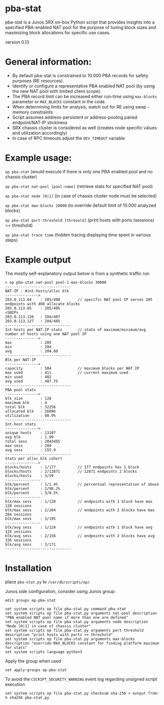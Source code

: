# pba-stat
pba-stat is a Junos SRX on-box Python script that provides insights into a specified PBA-enabled NAT pool for the purpose of tuning block sizes and maximizing block allocations for specific use cases.

version 0.13

# General information:

- By default pba-stat is constrained to 10.000 PBA records for safety purposes (RE resources).
- Identify or configure a representative PBA enabled NAT pool (by using the new NAT pool with limited client scope).
- The PBA record limit can be increased either run-time using `max-blocks` parameter or `MAX_BLOCKS` constant in the code.
- When determining limits for analysis, watch out for RE using swap - memory constraints 
- Script assumes address-persistent or address-pooling paired endpoint/NAT-IP stickiness 
- SRX chassis cluster is considered as well (creates node specific values and utilization accordingly)
- In case of RPC timeouts adjust the `DEV_TIMEOUT` variable 


# Example usage:

`op pba-stat` (would execute if there is only one PBA enabled pool and no chassis cluster) 

`op pba-stat nat-pool [pool-name]` (retrieve stats for specified NAT pool)

`op pba-stat node [0|1]` (in case of chassis cluster node must be selected)

`op pba-stat max-blocks 20000` (to override default limit of 10.000 analyzed blocks)

`op pba-stat port-threshold [thresold]` (print hosts with ports (sessions) >= threshold)

`op pba-stat trace time` (hidden tracing displaying time spent in various steps)

# Example output 
The mostly self-explanatory output below is from a synthetic traffic run
```
> op pba-stat nat-pool pool-1 max-blocks 30000    
------------------------------
NAT-IP : #int-hosts/alloc blk    
--------------->
203.0.113.64    : 205/408        // specific NAT pool IP serves 205 endpoints with 408 allocate blocks
203.0.113.65    : 205/405
<SNIP>
203.0.113.126   : 204/407
203.0.113.127   : 204/405
------------------------------
Int-hosts per NAT-IP stats       // stats of maximum/minimum/avg number of hosts using one NAT pool IP
--------------->
max             : 205
min             : 204
avg             : 204.80
------------------------------
Blk per NAT-IP
--------------->
capacity        : 504            // maximum blocks per NAT IP
max used        : 411            // current maximum used
min used        : 402
avg used        : 407.75
------------------------------
PBA pool stats
--------------->
blk size        : 128
maximum blk     : 4
total blk       : 32256
allocated blk   : 26096
utilization     : 80.9%
------------------------------
Int-host stats
--------------->
unique hosts    : 13107
avg blk         : 1.99
total sess      : 2043455
max sess        : 204
avg sess        : 155.9
------------------------------
Stats per alloc blk cohort 
--------------->
blocks/hosts    : 1/177          // 177 endpoints has 1 block
blocks/hosts    : 2/12871        // 12871 endpoints 2 blocks
blocks/hosts    : 3/59
----------------
blk/percent     : 1/1.4%         // percentual representation of above
blk/percent     : 2/98.2%
blk/percent     : 3/0.5%
----------------
blk/max sess    : 1/128          // endpoints with 1 block have max 128 sessions
blk/max sess    : 2/204          // endpoints with 2 blocks have max 204 sessions
blk/max sess    : 3/195
----------------
blk/avg sess    : 1/124          // endpoints with 1 block have avg 124 sessions
blk/avg sess    : 2/156          // endpoints with 2 blocks have avg 156 sessions
blk/avg sess    : 3/171 
------------------------------
```
# Installation 

place `pba-stat.py` to 
`/var/db/scripts/op/`

Junos side configuration, consider using Junos group:

`edit groups op-pba-stat`

```
set system scripts op file pba-stat.py command pba-stat
set system scripts op file pba-stat.py arguments nat-pool description "PBA enabled NAT pool name if more than one are defined"
set system scripts op file pba-stat.py arguments node description "Node [0|1] in case of chassis cluster"
set system scripts op file pba-stat.py arguments port-threshold description "print hosts with ports >= threshold"
set system scripts op file pba-stat.py arguments max-blocks description "override MAX_BLOCKS constant for finding platform maximum for stats"
set system scripts language python3
```

Apply the group when used

`set apply-groups op-pba-stat`


To avoid the `CSCRIPT_SECURITY_WARNING` event log regarding unsigned script execution

```
set system scripts op file pba-stat.py checksum sha-256 + output from: % sha256 pba-stat.py
